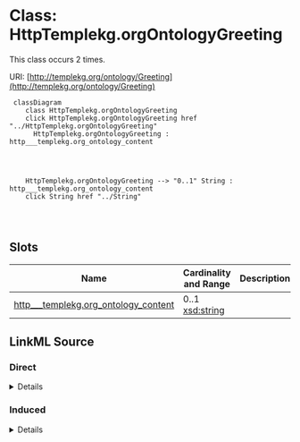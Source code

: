 

# Class: HttpTemplekg.orgOntologyGreeting




This class occurs 2 times.


URI: [http://templekg.org/ontology/Greeting](http://templekg.org/ontology/Greeting)






```mermaid
 classDiagram
    class HttpTemplekg.orgOntologyGreeting
    click HttpTemplekg.orgOntologyGreeting href "../HttpTemplekg.orgOntologyGreeting"
      HttpTemplekg.orgOntologyGreeting : http___templekg.org_ontology_content
        
          
    
    
    HttpTemplekg.orgOntologyGreeting --> "0..1" String : http___templekg.org_ontology_content
    click String href "../String"

        
      
```




<!-- no inheritance hierarchy -->


## Slots

| Name | Cardinality and Range | Description | Inheritance | Occurrences |
| ---  | --- | --- | --- | --- |
| [http___templekg.org_ontology_content](../slots/http___templekg.org_ontology_content.md) | 0..1 <br/> [xsd:string](http://www.w3.org/2001/XMLSchema#string) |  <br/>  | direct | 2 |














## LinkML Source

<!-- TODO: investigate https://stackoverflow.com/questions/37606292/how-to-create-tabbed-code-blocks-in-mkdocs-or-sphinx -->

### Direct

<details>

```yaml
name: http___templekg.org_ontology_Greeting
from_schema: okns:climatepub4-kg
rank: 1000
slots:
- http___templekg.org_ontology_content
class_uri: http://templekg.org/ontology/Greeting

```
</details>

### Induced

<details>

```yaml
name: http___templekg.org_ontology_Greeting
from_schema: okns:climatepub4-kg
rank: 1000
attributes:
  http___templekg.org_ontology_content:
    name: http___templekg.org_ontology_content
    from_schema: okns:climatepub4-kg
    rank: 1000
    slot_uri: http://templekg.org/ontology/content
    alias: http___templekg.org_ontology_content
    owner: http___templekg.org_ontology_Greeting
    domain_of:
    - http___templekg.org_ontology_Greeting
    range: string
class_uri: http://templekg.org/ontology/Greeting

```
</details>